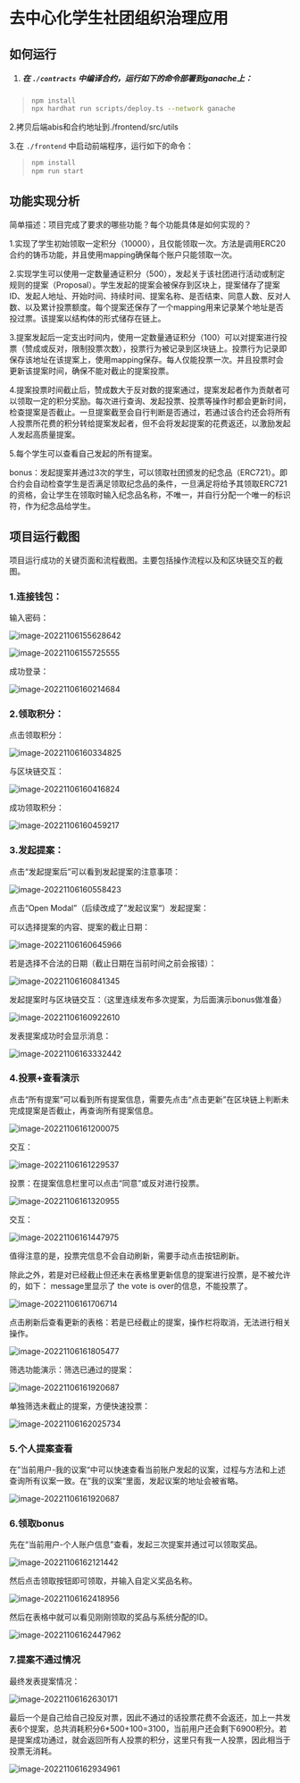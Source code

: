 # 去中心化学生社团组织治理应用

## 如何运行

1. ##### 在 `./contracts` 中编译合约，运行如下的命令部署到ganache上：

>```bash
>npm install
>npx hardhat run scripts/deploy.ts --network ganache
>```

2.拷贝后端abis和合约地址到./frontend/src/utils

3.在 `./frontend` 中启动前端程序，运行如下的命令：

>```bash
>npm install
>npm run start
>```

## 功能实现分析

简单描述：项目完成了要求的哪些功能？每个功能具体是如何实现的？

1.实现了学生初始领取一定积分（10000），且仅能领取一次。方法是调用ERC20合约的铸币功能，并且使用mapping确保每个账户只能领取一次。

2.实现学生可以使用一定数量通证积分（500），发起关于该社团进行活动或制定规则的提案（Proposal）。学生发起的提案会被保存到区块上，提案储存了提案ID、发起人地址、开始时间、持续时间、提案名称、是否结束、同意人数、反对人数、以及累计投票额度。每个提案还保存了一个mapping用来记录某个地址是否投过票。该提案以结构体的形式储存在链上。

3.提案发起后一定支出时间内，使用一定数量通证积分（100）可以对提案进行投票（赞成或反对，限制投票次数），投票行为被记录到区块链上。投票行为记录即保存该地址在该提案上，使用mapping保存。每人仅能投票一次。并且投票时会更新该提案时间，确保不能对截止的提案投票。

4.提案投票时间截止后，赞成数大于反对数的提案通过，提案发起者作为贡献者可以领取一定的积分奖励。每次进行查询、发起投票、投票等操作时都会更新时间，检查提案是否截止。一旦提案截至会自行判断是否通过，若通过该合约还会将所有人投票所花费的积分转给提案发起者，但不会将发起提案的花费返还，以激励发起人发起高质量提案。

5.每个学生可以查看自己发起的所有提案。

bonus：发起提案并通过3次的学生，可以领取社团颁发的纪念品（ERC721）。即合约会自动检查学生是否满足领取纪念品的条件，一旦满足将给予其领取ERC721的资格，会让学生在领取时输入纪念品名称，不唯一，并自行分配一个唯一的标识符，作为纪念品给学生。



## 项目运行截图

项目运行成功的关键页面和流程截图。主要包括操作流程以及和区块链交互的截图。

### 1.连接钱包：


输入密码：

![image-20221106155628642](C:\Users\RJ\Desktop\1\README.assets\image-20221106155628642.png)

![image-20221106155725555](C:\Users\RJ\Desktop\1\README.assets\image-20221106155725555.png)

成功登录：

![image-20221106160214684](C:\Users\RJ\Desktop\1\README.assets\image-20221106160214684.png)

### 2.领取积分：

点击领取积分：

![image-20221106160334825](C:\Users\RJ\Desktop\1\README.assets\image-20221106160334825.png)

与区块链交互：

![image-20221106160416824](C:\Users\RJ\Desktop\1\README.assets\image-20221106160416824.png)

成功领取积分：

![image-20221106160459217](C:\Users\RJ\Desktop\1\README.assets\image-20221106160459217.png)

### 3.发起提案：

点击“发起提案后”可以看到发起提案的注意事项：

![image-20221106160558423](C:\Users\RJ\Desktop\1\README.assets\image-20221106160558423.png)

点击“Open Modal”（后续改成了”发起议案“）发起提案：

可以选择提案的内容、提案的截止日期：

![image-20221106160645966](C:\Users\RJ\Desktop\1\README.assets\image-20221106160645966.png)

若是选择不合法的日期（截止日期在当前时间之前会报错）：

![image-20221106160841345](C:\Users\RJ\Desktop\1\README.assets\image-20221106160841345.png)

发起提案时与区块链交互：（这里连续发布多次提案，为后面演示bonus做准备）

![image-20221106160922610](C:\Users\RJ\Desktop\1\README.assets\image-20221106160922610.png)

发表提案成功时会显示消息：

![image-20221106163332442](C:\Users\RJ\Desktop\1\README.assets\image-20221106163332442.png)

### 4.投票+查看演示

点击“所有提案”可以看到所有提案信息，需要先点击“点击更新”在区块链上判断未完成提案是否截止，再查询所有提案信息。

![image-20221106161200075](C:\Users\RJ\Desktop\1\README.assets\image-20221106161200075.png)

交互：

![image-20221106161229537](C:\Users\RJ\Desktop\1\README.assets\image-20221106161229537.png)

投票：在提案信息栏里可以点击“同意”或反对进行投票。

![image-20221106161320955](C:\Users\RJ\Desktop\1\README.assets\image-20221106161320955.png)

交互：

![image-20221106161447975](C:\Users\RJ\Desktop\1\README.assets\image-20221106161447975.png)

值得注意的是，投票完信息不会自动刷新，需要手动点击按钮刷新。

除此之外，若是对已经截止但还未在表格里更新信息的提案进行投票，是不被允许的，如下： message里显示了 the vote is over的信息，不能投票了。 

![image-20221106161706714](C:\Users\RJ\Desktop\1\README.assets\image-20221106161706714.png)

点击刷新后查看更新的表格：若是已经截止的提案，操作栏将取消，无法进行相关操作。

![image-20221106161805477](C:\Users\RJ\Desktop\1\README.assets\image-20221106161805477.png)

筛选功能演示：筛选已通过的提案：

![image-20221106161920687](C:\Users\RJ\Desktop\1\README.assets\image-20221106161920687.png)

单独筛选未截止的提案，方便快速投票：

![image-20221106162025734](C:\Users\RJ\Desktop\1\README.assets\image-20221106162025734.png)

### 5.个人提案查看

在”当前用户-我的议案“中可以快速查看当前账户发起的议案，过程与方法和上述查询所有议案一致。在”我的议案“里面，发起议案的地址会被省略。

![image-20221106161920687](C:\Users\RJ\Desktop\1\README.assets\image-20221106161920687.png)

### 6.领取bonus

先在“当前用户-个人账户信息”查看，发起三次提案并通过可以领取奖品。

![image-20221106162121442](C:\Users\RJ\Desktop\1\README.assets\image-20221106162121442.png)

然后点击领取按钮即可领取，并输入自定义奖品名称。

![image-20221106162418956](C:\Users\RJ\Desktop\1\README.assets\image-20221106162418956.png)

然后在表格中就可以看见刚刚领取的奖品与系统分配的ID。

![image-20221106162447962](C:\Users\RJ\Desktop\1\README.assets\image-20221106162447962.png)



### 7.提案不通过情况

最终发表提案情况：

![image-20221106162630171](C:\Users\RJ\Desktop\1\README.assets\image-20221106162630171.png)

最后一个是自己给自己投反对票，因此不通过的话投票花费不会返还，加上一共发表6个提案，总共消耗积分6*500+100=3100，当前用户还会剩下6900积分。若是提案成功通过，就会返回所有人投票的积分，这里只有我一人投票，因此相当于投票无消耗。

![image-20221106162934961](C:\Users\RJ\Desktop\1\README.assets\image-20221106162934961.png)

